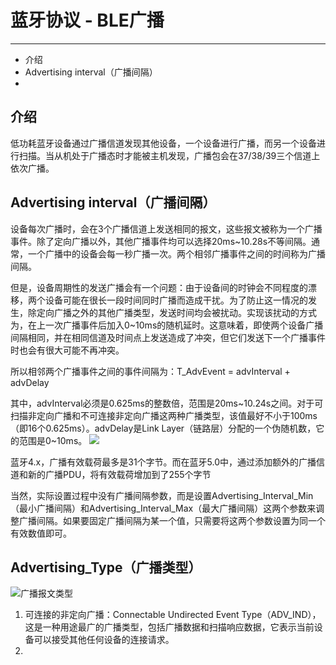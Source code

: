 # 蓝牙协议 - BLE广播 #
----------
* 介绍
* Advertising interval（广播间隔）
* 





## 介绍 ##
低功耗蓝牙设备通过广播信道发现其他设备，一个设备进行广播，而另一个设备进行扫描。当从机处于广播态时才能被主机发现，广播包会在37/38/39三个信道上依次广播。

## Advertising interval（广播间隔） ##
设备每次广播时，会在3个广播信道上发送相同的报文，这些报文被称为一个广播事件。除了定向广播以外，其他广播事件均可以选择20ms~10.28s不等间隔。通常，一个广播中的设备会每一秒广播一次。两个相邻广播事件之间的时间称为广播间隔。

但是，设备周期性的发送广播会有一个问题：由于设备间的时钟会不同程度的漂移，两个设备可能在很长一段时间同时广播而造成干扰。为了防止这一情况的发生，除定向广播之外的其他广播类型，发送时间均会被扰动。实现该扰动的方式为，在上一次广播事件后加入0~10ms的随机延时。这意味着，即使两个设备广播间隔相同，并在相同信道及时间点上发送造成了冲突，但它们发送下一个广播事件时也会有很大可能不再冲突。

所以相邻两个广播事件之间的事件间隔为：T_AdvEvent = advInterval + advDelay

其中，advInterval必须是0.625ms的整数倍，范围是20ms~10.24s之间。对于可扫描非定向广播和不可连接非定向广播这两种广播类型，该值最好不小于100ms（即16个0.625ms）。advDelay是Link Layer（链路层）分配的一个伪随机数，它的范围是0~10ms。
![](https://img-blog.csdn.net/20160415232643607)

蓝牙4.x，广播有效载荷最多是31个字节。而在蓝牙5.0中，通过添加额外的广播信道和新的广播PDU，将有效载荷增加到了255个字节

当然，实际设置过程中没有广播间隔参数，而是设置Advertising_Interval_Min（最小广播间隔）和Advertising_Interval_Max（最大广播间隔）这两个参数来调整广播间隔。如果要固定广播间隔为某一个值，只需要将这两个参数设置为同一个有效数值即可。

## Advertising_Type（广播类型） ##

![](https://img-blog.csdn.net/201806151358060?watermark/2/text/aHR0cHM6Ly9ibG9nLmNzZG4ubmV0L3p3YzE3MjU=/font/5a6L5L2T/fontsize/400/fill/I0JBQkFCMA==/dissolve/70 "广播报文类型")

1. 可连接的非定向广播：Connectable Undirected Event Type（ADV_IND），这是一种用途最广的广播类型，包括广播数据和扫描响应数据，它表示当前设备可以接受其他任何设备的连接请求。
2. 